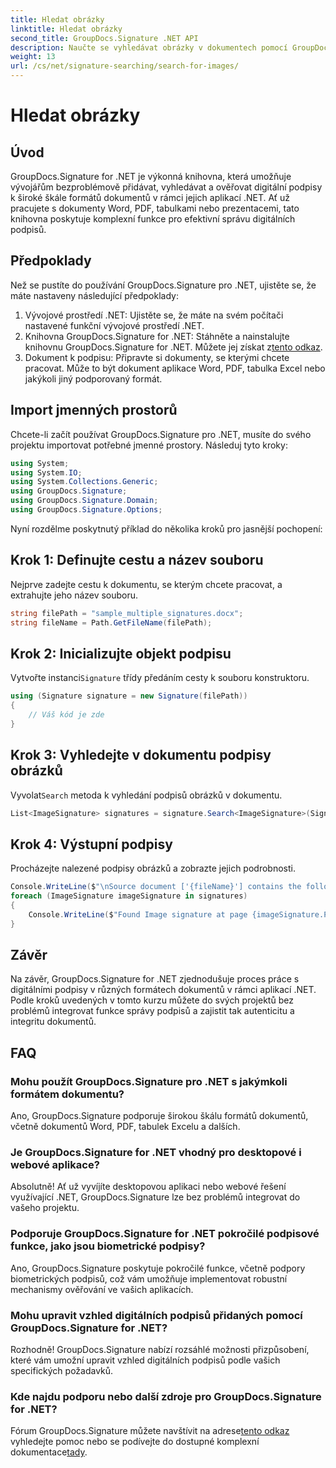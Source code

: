 ```yaml
---
title: Hledat obrázky
linktitle: Hledat obrázky
second_title: GroupDocs.Signature .NET API
description: Naučte se vyhledávat obrázky v dokumentech pomocí GroupDocs.Signature for .NET. Bez námahy vylepšete zabezpečení a integritu dokumentů.
weight: 13
url: /cs/net/signature-searching/search-for-images/
---
```


# Hledat obrázky

## Úvod
GroupDocs.Signature for .NET je výkonná knihovna, která umožňuje vývojářům bezproblémově přidávat, vyhledávat a ověřovat digitální podpisy k široké škále formátů dokumentů v rámci jejich aplikací .NET. Ať už pracujete s dokumenty Word, PDF, tabulkami nebo prezentacemi, tato knihovna poskytuje komplexní funkce pro efektivní správu digitálních podpisů.
## Předpoklady
Než se pustíte do používání GroupDocs.Signature pro .NET, ujistěte se, že máte nastaveny následující předpoklady:
1. Vývojové prostředí .NET: Ujistěte se, že máte na svém počítači nastavené funkční vývojové prostředí .NET.
2. Knihovna GroupDocs.Signature for .NET: Stáhněte a nainstalujte knihovnu GroupDocs.Signature for .NET. Můžete jej získat z[tento odkaz](https://releases.groupdocs.com/signature/net/).
3. Dokument k podpisu: Připravte si dokumenty, se kterými chcete pracovat. Může to být dokument aplikace Word, PDF, tabulka Excel nebo jakýkoli jiný podporovaný formát.

## Import jmenných prostorů
Chcete-li začít používat GroupDocs.Signature pro .NET, musíte do svého projektu importovat potřebné jmenné prostory. Následuj tyto kroky:

```csharp
using System;
using System.IO;
using System.Collections.Generic;
using GroupDocs.Signature;
using GroupDocs.Signature.Domain;
using GroupDocs.Signature.Options;
```

Nyní rozdělme poskytnutý příklad do několika kroků pro jasnější pochopení:
## Krok 1: Definujte cestu a název souboru
Nejprve zadejte cestu k dokumentu, se kterým chcete pracovat, a extrahujte jeho název souboru.
```csharp
string filePath = "sample_multiple_signatures.docx";
string fileName = Path.GetFileName(filePath);
```
## Krok 2: Inicializujte objekt podpisu
 Vytvořte instanci`Signature` třídy předáním cesty k souboru konstruktoru.
```csharp
using (Signature signature = new Signature(filePath))
{
    // Váš kód je zde
}
```
## Krok 3: Vyhledejte v dokumentu podpisy obrázků
 Vyvolat`Search` metoda k vyhledání podpisů obrázků v dokumentu.
```csharp
List<ImageSignature> signatures = signature.Search<ImageSignature>(SignatureType.Image);
```
## Krok 4: Výstupní podpisy
Procházejte nalezené podpisy obrázků a zobrazte jejich podrobnosti.
```csharp
Console.WriteLine($"\nSource document ['{fileName}'] contains the following image signature(s).");
foreach (ImageSignature imageSignature in signatures)
{
    Console.WriteLine($"Found Image signature at page {imageSignature.PageNumber} and size {imageSignature.Size}.");
}
```

## Závěr
Na závěr, GroupDocs.Signature for .NET zjednodušuje proces práce s digitálními podpisy v různých formátech dokumentů v rámci aplikací .NET. Podle kroků uvedených v tomto kurzu můžete do svých projektů bez problémů integrovat funkce správy podpisů a zajistit tak autenticitu a integritu dokumentů.
## FAQ
### Mohu použít GroupDocs.Signature pro .NET s jakýmkoli formátem dokumentu?
Ano, GroupDocs.Signature podporuje širokou škálu formátů dokumentů, včetně dokumentů Word, PDF, tabulek Excelu a dalších.
### Je GroupDocs.Signature for .NET vhodný pro desktopové i webové aplikace?
Absolutně! Ať už vyvíjíte desktopovou aplikaci nebo webové řešení využívající .NET, GroupDocs.Signature lze bez problémů integrovat do vašeho projektu.
### Podporuje GroupDocs.Signature for .NET pokročilé podpisové funkce, jako jsou biometrické podpisy?
Ano, GroupDocs.Signature poskytuje pokročilé funkce, včetně podpory biometrických podpisů, což vám umožňuje implementovat robustní mechanismy ověřování ve vašich aplikacích.
### Mohu upravit vzhled digitálních podpisů přidaných pomocí GroupDocs.Signature for .NET?
Rozhodně! GroupDocs.Signature nabízí rozsáhlé možnosti přizpůsobení, které vám umožní upravit vzhled digitálních podpisů podle vašich specifických požadavků.
### Kde najdu podporu nebo další zdroje pro GroupDocs.Signature for .NET?
 Fórum GroupDocs.Signature můžete navštívit na adrese[tento odkaz](https://forum.groupdocs.com/c/signature/13) vyhledejte pomoc nebo se podívejte do dostupné komplexní dokumentace[tady](https://tutorials.groupdocs.com/signature/net/).